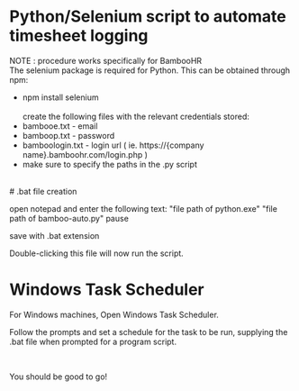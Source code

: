# Python/Selenium script to automate timesheet logging

NOTE : procedure works specifically for BambooHR <br>
The selenium package is required for Python. This can be obtained through npm: <br>
  - npm install selenium <br> <br>
  create the following files with the relevant credentials stored: <br>
   - bambooe.txt - email <br>
   -  bamboop.txt - password <br>
   -  bamboologin.txt - login url ( ie. https://{company name}.bamboohr.com/login.php ) <br>
 - make sure to specify the paths in the .py script <br>
<br>
# .bat file creation

   open notepad and enter the following text:
"file path of python.exe" "file path of bamboo-auto.py" pause

   save with .bat extension

Double-clicking this file will now run the script.

# Windows Task Scheduler

   For Windows machines, Open Windows Task Scheduler.

   Follow the prompts and set a schedule for the task to be run, supplying the .bat file when prompted for a program script.

<br> 

You should be good to go!
